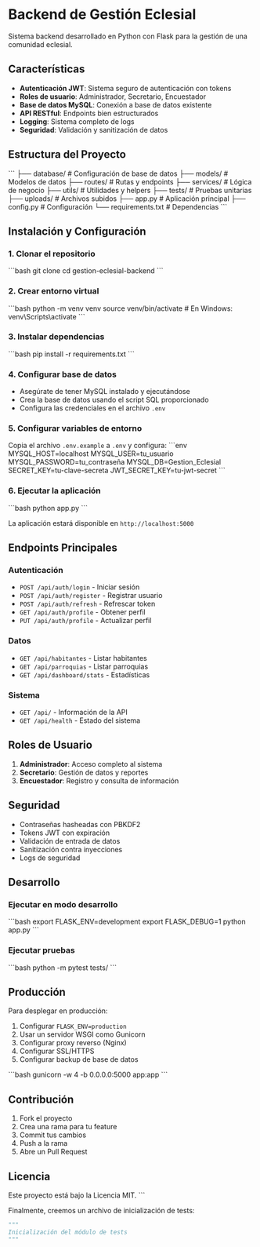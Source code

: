 # Backend de Gestión Eclesial

Sistema backend desarrollado en Python con Flask para la gestión de una comunidad eclesial.

## Características

- **Autenticación JWT**: Sistema seguro de autenticación con tokens
- **Roles de usuario**: Administrador, Secretario, Encuestador
- **Base de datos MySQL**: Conexión a base de datos existente
- **API RESTful**: Endpoints bien estructurados
- **Logging**: Sistema completo de logs
- **Seguridad**: Validación y sanitización de datos

## Estructura del Proyecto

\`\`\`
├── database/           # Configuración de base de datos
├── models/            # Modelos de datos
├── routes/            # Rutas y endpoints
├── services/          # Lógica de negocio
├── utils/             # Utilidades y helpers
├── tests/             # Pruebas unitarias
├── uploads/           # Archivos subidos
├── app.py             # Aplicación principal
├── config.py          # Configuración
└── requirements.txt   # Dependencias
\`\`\`

## Instalación y Configuración

### 1. Clonar el repositorio
\`\`\`bash
git clone <url-del-repositorio>
cd gestion-eclesial-backend
\`\`\`

### 2. Crear entorno virtual
\`\`\`bash
python -m venv venv
source venv/bin/activate  # En Windows: venv\Scripts\activate
\`\`\`

### 3. Instalar dependencias
\`\`\`bash
pip install -r requirements.txt
\`\`\`

### 4. Configurar base de datos
- Asegúrate de tener MySQL instalado y ejecutándose
- Crea la base de datos usando el script SQL proporcionado
- Configura las credenciales en el archivo `.env`

### 5. Configurar variables de entorno
Copia el archivo `.env.example` a `.env` y configura:
\`\`\`env
MYSQL_HOST=localhost
MYSQL_USER=tu_usuario
MYSQL_PASSWORD=tu_contraseña
MYSQL_DB=Gestion_Eclesial
SECRET_KEY=tu-clave-secreta
JWT_SECRET_KEY=tu-jwt-secret
\`\`\`

### 6. Ejecutar la aplicación
\`\`\`bash
python app.py
\`\`\`

La aplicación estará disponible en `http://localhost:5000`

## Endpoints Principales

### Autenticación
- `POST /api/auth/login` - Iniciar sesión
- `POST /api/auth/register` - Registrar usuario
- `POST /api/auth/refresh` - Refrescar token
- `GET /api/auth/profile` - Obtener perfil
- `PUT /api/auth/profile` - Actualizar perfil

### Datos
- `GET /api/habitantes` - Listar habitantes
- `GET /api/parroquias` - Listar parroquias
- `GET /api/dashboard/stats` - Estadísticas

### Sistema
- `GET /api/` - Información de la API
- `GET /api/health` - Estado del sistema

## Roles de Usuario

1. **Administrador**: Acceso completo al sistema
2. **Secretario**: Gestión de datos y reportes
3. **Encuestador**: Registro y consulta de información

## Seguridad

- Contraseñas hasheadas con PBKDF2
- Tokens JWT con expiración
- Validación de entrada de datos
- Sanitización contra inyecciones
- Logs de seguridad

## Desarrollo

### Ejecutar en modo desarrollo
\`\`\`bash
export FLASK_ENV=development
export FLASK_DEBUG=1
python app.py
\`\`\`

### Ejecutar pruebas
\`\`\`bash
python -m pytest tests/
\`\`\`

## Producción

Para desplegar en producción:

1. Configurar `FLASK_ENV=production`
2. Usar un servidor WSGI como Gunicorn
3. Configurar proxy reverso (Nginx)
4. Configurar SSL/HTTPS
5. Configurar backup de base de datos

\`\`\`bash
gunicorn -w 4 -b 0.0.0.0:5000 app:app
\`\`\`

## Contribución

1. Fork el proyecto
2. Crea una rama para tu feature
3. Commit tus cambios
4. Push a la rama
5. Abre un Pull Request

## Licencia

Este proyecto está bajo la Licencia MIT.
\`\`\`

Finalmente, creemos un archivo de inicialización de tests:

```python file="tests/__init__.py"
"""
Inicialización del módulo de tests
"""
